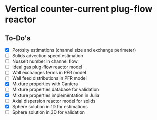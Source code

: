 # Vertical counter-current plug-flow reactor

## To-Do's

- [x] Porosity estimations (channel size and exchange perimeter)
- [ ] Solids advection speed estimation
- [ ] Nusselt number in channel flow
- [ ] Ideal gas plug-flow reactor model
- [ ] Wall exchanges terms in PFR model
- [ ] Wall feed distributions in PFR model
- [x] Mixture properties with Cantera
- [ ] Mixture properties database for validation
- [x] Mixture properties implementation in Julia
- [ ] Axial dispersion reactor model for solids
- [x] Sphere solution in 1D for estimations
- [ ] Sphere solution in 3D for validation
